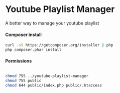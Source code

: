 # Youtube Playlist Manager
A better way to manage your youtube playlist

#### Composer install
```bash
curl -sS https://getcomposer.org/installer | php
php composer.phar install
```

#### Permissions
```bash

chmod 755 ../youtube-playlist-manager
chmod 755 public
chmod 644 public/index.php public/.htaccess

```